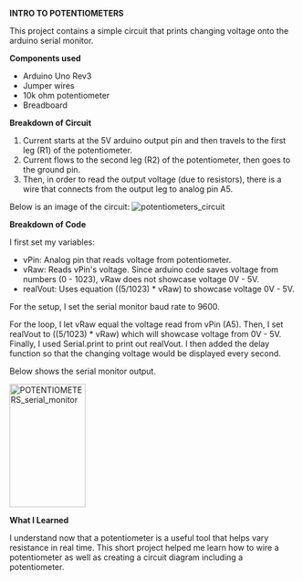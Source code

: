 **INTRO TO POTENTIOMETERS**

This project contains a simple circuit that prints changing voltage onto the arduino serial monitor. 

**Components used** 

 - Arduino Uno Rev3
 - Jumper wires 
 - 10k ohm potentiometer
 - Breadboard 

**Breakdown of Circuit**

1. Current starts at the 5V arduino output pin and then travels to the first leg (R1) of the potentiometer. 
2. Current flows to the second leg (R2) of the potentiometer, then goes to the ground pin. 
3. Then, in order to read the output voltage (due to resistors),
   there is a wire that connects from the output leg to analog pin A5.

Below is an image of the circuit: 
![potentiometers_circuit](https://github.com/user-attachments/assets/69dd5bba-ab1c-4809-bf13-89946db4cd6e)

**Breakdown of Code** 

I first set my variables: 
 - vPin: Analog pin that reads voltage from potentiometer.
 - vRaw: Reads vPin's voltage. Since arduino code saves voltage from numbers (0 - 1023), vRaw does not showcase voltage 0V - 5V.
 - realVout: Uses equation ((5/1023) * vRaw) to showcase voltage 0V - 5V.

For the setup, I set the serial monitor baud rate to 9600. 

For the loop, I let vRaw equal the voltage read from vPin (A5). 
Then, I set realVout to ((5/1023) * vRaw) which will showcase voltage from 0V - 5V. 
Finally, I used Serial.print to print out realVout. I then added the delay function so that the changing voltage would be displayed every second. 

Below shows the serial monitor output. 

<img width="133" height="216" alt="POTENTIOMETERS_serial_monitor" src="https://github.com/user-attachments/assets/cd3a9c22-c705-4d44-9a45-7bf0adcdb66b" />

**What I Learned** 

I understand now that a potentiometer is a useful tool that helps vary resistance in real time. This short project helped me 
learn how to wire a potentiometer as well as creating a circuit diagram including a potentiometer. 


